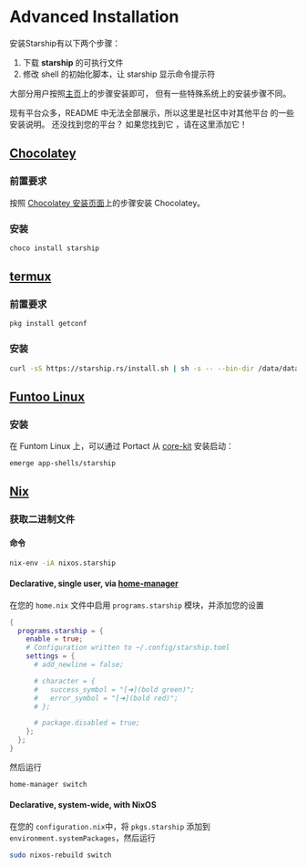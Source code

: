 # Advanced Installation

安装Starship有以下两个步骤：

1. 下载 **starship** 的可执行文件
1. 修改 shell 的初始化脚本，让 starship 显示命令提示符

大部分用户按照[主页](/guide/#🚀-installation)上的步骤安装即可， 但有一些特殊系统上的安装步骤不同。

现有平台众多，README 中无法全部展示，所以这里是社区中对其他平台 的一些安装说明。 还没找到您的平台？ 如果您找到它 ，请在这里添加它！

## [Chocolatey](https://chocolatey.org)

### 前置要求

按照 [Chocolatey 安装页面](https://chocolatey.org/install)上的步骤安装 Chocolatey。

### 安装

```powershell
choco install starship
```

## [termux](https://termux.com)

### 前置要求

```sh
pkg install getconf
```

### 安装

```sh
curl -sS https://starship.rs/install.sh | sh -s -- --bin-dir /data/data/com.termux/files/usr/bin
```

## [Funtoo Linux](https://www.funtoo.org/Welcome)

### 安装

在 Funtom Linux 上，可以通过 Portact 从 [core-kit](https://github.com/funtoo/core-kit/tree/1.4-release/app-shells/starship) 安装启动：

```sh
emerge app-shells/starship
```

## [Nix](https://nixos.wiki/wiki/Nix)

### 获取二进制文件

#### 命令

```sh
nix-env -iA nixos.starship
```

#### Declarative, single user, via [home-manager](https://github.com/nix-community/home-manager)

在您的 `home.nix` 文件中启用 `programs.starship` 模块，并添加您的设置

```nix
{
  programs.starship = {
    enable = true;
    # Configuration written to ~/.config/starship.toml
    settings = {
      # add_newline = false;

      # character = {
      #   success_symbol = "[➜](bold green)";
      #   error_symbol = "[➜](bold red)";
      # };

      # package.disabled = true;
    };
  };
}
```

然后运行

```sh
home-manager switch
```

#### Declarative, system-wide, with NixOS

在您的 `configuration.nix`中，将 `pkgs.starship` 添加到 `environment.systemPackages`，然后运行

```sh
sudo nixos-rebuild switch
```
